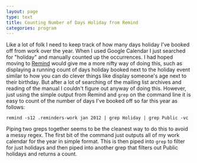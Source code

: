 ```yaml
---
layout: page
type: text
title: Counting Number of Days Holiday from Remind 
categories: program
---
```

Like a lot of folk I need to keep track of how many days holiday I've booked off from work over the year. When I used Google Calendar I just searched for "holiday" and manually counted up the occurrences. I had hoped moving to [Remind](http://www.roaringpenguin.com/products/remind) would give me a more nifty way of doing this, such as displaying a running count of days holiday booked next to the holiday event similar to how you can do clever things like display someone's age next to their birthday. But after a lot of searching of the mailing list archives and reading of the manual I couldn't figure out anyway of doing this. However, just using the simple output from Remind and `grep` on the command line it is easy to count of the number of days I've booked off so far this year as follows:

	remind -s12 .reminders-work jan 2012 | grep Holiday | grep Public -vc

Piping two greps together seems to be the cleanest way to do this to avoid a messy regex. The first bit of the command just outputs all of my work calendar for the year in simple format. This is then piped into `grep` to filter for just holidays and then piped into another grep that filters out Public holidays and returns a count.
